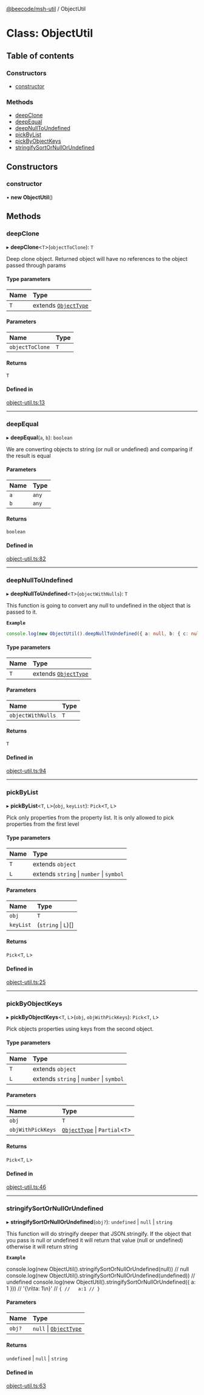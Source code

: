 [@beecode/msh-util](../README.md) / ObjectUtil

# Class: ObjectUtil

## Table of contents

### Constructors

- [constructor](ObjectUtil.md#constructor)

### Methods

- [deepClone](ObjectUtil.md#deepclone)
- [deepEqual](ObjectUtil.md#deepequal)
- [deepNullToUndefined](ObjectUtil.md#deepnulltoundefined)
- [pickByList](ObjectUtil.md#pickbylist)
- [pickByObjectKeys](ObjectUtil.md#pickbyobjectkeys)
- [stringifySortOrNullOrUndefined](ObjectUtil.md#stringifysortornullorundefined)

## Constructors

### constructor

• **new ObjectUtil**()

## Methods

### deepClone

▸ **deepClone**<`T`\>(`objectToClone`): `T`

Deep clone object. Returned object will have no references to the object passed through params

#### Type parameters

| Name | Type |
| :------ | :------ |
| `T` | extends [`ObjectType`](../README.md#objecttype) |

#### Parameters

| Name | Type |
| :------ | :------ |
| `objectToClone` | `T` |

#### Returns

`T`

#### Defined in

[object-util.ts:13](https://github.com/beecode-rs/msh-util/blob/2e4fee4/src/object-util.ts#L13)

___

### deepEqual

▸ **deepEqual**(`a`, `b`): `boolean`

We are converting objects to string (or null or undefined) and comparing if the result is equal

#### Parameters

| Name | Type |
| :------ | :------ |
| `a` | `any` |
| `b` | `any` |

#### Returns

`boolean`

#### Defined in

[object-util.ts:82](https://github.com/beecode-rs/msh-util/blob/2e4fee4/src/object-util.ts#L82)

___

### deepNullToUndefined

▸ **deepNullToUndefined**<`T`\>(`objectWithNulls`): `T`

This function is going to convert any null to undefined in the object that is passed to it.

**`Example`**

```ts
console.log(new ObjectUtil().deepNullToUndefined({ a: null, b: { c: null } })) // { a: undefined, b: { c: undefined } }
```

#### Type parameters

| Name | Type |
| :------ | :------ |
| `T` | extends [`ObjectType`](../README.md#objecttype) |

#### Parameters

| Name | Type |
| :------ | :------ |
| `objectWithNulls` | `T` |

#### Returns

`T`

#### Defined in

[object-util.ts:94](https://github.com/beecode-rs/msh-util/blob/2e4fee4/src/object-util.ts#L94)

___

### pickByList

▸ **pickByList**<`T`, `L`\>(`obj`, `keyList`): `Pick`<`T`, `L`\>

Pick only properties from the property list. It is only allowed to pick properties from the first level

#### Type parameters

| Name | Type |
| :------ | :------ |
| `T` | extends `object` |
| `L` | extends `string` \| `number` \| `symbol` |

#### Parameters

| Name | Type |
| :------ | :------ |
| `obj` | `T` |
| `keyList` | (`string` \| `L`)[] |

#### Returns

`Pick`<`T`, `L`\>

#### Defined in

[object-util.ts:25](https://github.com/beecode-rs/msh-util/blob/2e4fee4/src/object-util.ts#L25)

___

### pickByObjectKeys

▸ **pickByObjectKeys**<`T`, `L`\>(`obj`, `objWithPickKeys`): `Pick`<`T`, `L`\>

Pick objects properties using keys from the second object.

#### Type parameters

| Name | Type |
| :------ | :------ |
| `T` | extends `object` |
| `L` | extends `string` \| `number` \| `symbol` |

#### Parameters

| Name | Type |
| :------ | :------ |
| `obj` | `T` |
| `objWithPickKeys` | [`ObjectType`](../README.md#objecttype) \| `Partial`<`T`\> |

#### Returns

`Pick`<`T`, `L`\>

#### Defined in

[object-util.ts:46](https://github.com/beecode-rs/msh-util/blob/2e4fee4/src/object-util.ts#L46)

___

### stringifySortOrNullOrUndefined

▸ **stringifySortOrNullOrUndefined**(`obj?`): `undefined` \| ``null`` \| `string`

This function will do stringify deeper that JSON.stringify. If the object that you pass is null or undefined it will return that value (null or undefined) otherwise it will return string

**`Example`**

console.log(new ObjectUtil().stringifySortOrNullOrUndefined(null)) // null
console.log(new ObjectUtil().stringifySortOrNullOrUndefined(undefined)) // undefined
console.log(new ObjectUtil().stringifySortOrNullOrUndefined({ a: 1 })) // '{\n\ta: 1\n}'
// `{
//   a:1
// }`

#### Parameters

| Name | Type |
| :------ | :------ |
| `obj?` | ``null`` \| [`ObjectType`](../README.md#objecttype) |

#### Returns

`undefined` \| ``null`` \| `string`

#### Defined in

[object-util.ts:63](https://github.com/beecode-rs/msh-util/blob/2e4fee4/src/object-util.ts#L63)
